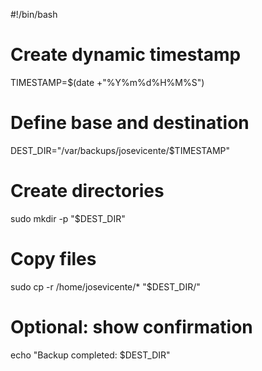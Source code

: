 #!/bin/bash
# Create dynamic timestamp
TIMESTAMP=$(date +"%Y%m%d%H%M%S")

# Define base and destination
DEST_DIR="/var/backups/josevicente/$TIMESTAMP"

# Create directories
sudo mkdir -p "$DEST_DIR"

# Copy files
sudo cp -r /home/josevicente/* "$DEST_DIR/"

# Optional: show confirmation
echo "Backup completed: $DEST_DIR"
